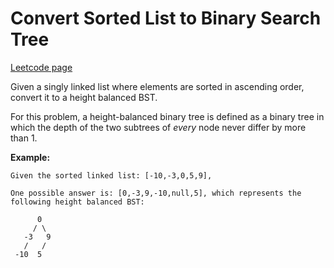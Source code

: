 # Convert Sorted List to Binary Search Tree
[Leetcode page](https://leetcode.com/problems/convert-sorted-list-to-binary-search-tree/description)

Given a singly linked list where elements are sorted in ascending order,
convert it to a height balanced BST.

For this problem, a height-balanced binary tree is defined as a binary tree in
which the depth of the two subtrees of _every_ node never differ by more than
1.

**Example:**

    
    
    Given the sorted linked list: [-10,-3,0,5,9],
    
    One possible answer is: [0,-3,9,-10,null,5], which represents the following height balanced BST:
    
          0
         / \
       -3   9
       /   /
     -10  5
    

